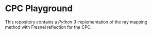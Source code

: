 # CPC Playground

This repository contains a *Python 3* implementation of the ray mapping method with Fresnel reflection for the CPC.


